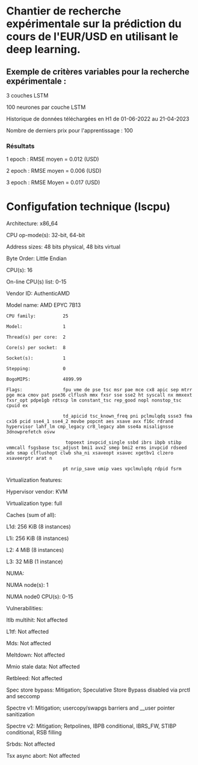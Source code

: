 
# Chantier de recherche expérimentale sur la prédiction du cours de l'EUR/USD en utilisant le deep learning.

## Exemple de critères variables pour la recherche expérimentale :

3 couches LSTM

100 neurones par couche LSTM

Historique de données téléchargées en H1 de 01-06-2022 au 21-04-2023

Nombre de derniers prix pour l'apprentissage : 100

### Résultats

1 epoch : RMSE moyen = 0.012 (USD)

2 epoch : RMSE moyen = 0.006 (USD)

3 epoch : RMSE Moyen = 0.017 (USD)

# Configufation technique (lscpu)

Architecture:            x86_64

  CPU op-mode(s):        32-bit, 64-bit
  
  Address sizes:         48 bits physical, 48 bits virtual
  
  Byte Order:            Little Endian
  
CPU(s):                  16

  On-line CPU(s) list:   0-15
  
Vendor ID:               AuthenticAMD

  Model name:            AMD EPYC 7B13
  
    CPU family:          25
    
    Model:               1
    
    Thread(s) per core:  2
    
    Core(s) per socket:  8
    
    Socket(s):           1
    
    Stepping:            0
    
    BogoMIPS:            4899.99
    
    Flags:               fpu vme de pse tsc msr pae mce cx8 apic sep mtrr pge mca cmov pat pse36 clflush mmx fxsr sse sse2 ht syscall nx mmxext fxsr_opt pdpe1gb rdtscp lm constant_tsc rep_good nopl nonstop_tsc cpuid ex
    
                         td_apicid tsc_known_freq pni pclmulqdq ssse3 fma cx16 pcid sse4_1 sse4_2 movbe popcnt aes xsave avx f16c rdrand hypervisor lahf_lm cmp_legacy cr8_legacy abm sse4a misalignsse 3dnowprefetch osvw
                         
                          topoext invpcid_single ssbd ibrs ibpb stibp vmmcall fsgsbase tsc_adjust bmi1 avx2 smep bmi2 erms invpcid rdseed adx smap clflushopt clwb sha_ni xsaveopt xsavec xgetbv1 clzero xsaveerptr arat n
                          
                         pt nrip_save umip vaes vpclmulqdq rdpid fsrm
                         
Virtualization features: 

  Hypervisor vendor:     KVM
  
  Virtualization type:   full
  
Caches (sum of all):     

  L1d:                   256 KiB (8 instances)
  
  L1i:                   256 KiB (8 instances)
  
  L2:                    4 MiB (8 instances)
  
  L3:                    32 MiB (1 instance)
  
NUMA:                    

  NUMA node(s):          1
  
  NUMA node0 CPU(s):     0-15
  
Vulnerabilities:         

  Itlb multihit:         Not affected
  
  L1tf:                  Not affected
  
  Mds:                   Not affected
  
  Meltdown:              Not affected
  
  Mmio stale data:       Not affected
  
  Retbleed:              Not affected
  
  Spec store bypass:     Mitigation; Speculative Store Bypass disabled via prctl and seccomp
  
  Spectre v1:            Mitigation; usercopy/swapgs barriers and __user pointer sanitization
  
  Spectre v2:            Mitigation; Retpolines, IBPB conditional, IBRS_FW, STIBP conditional, RSB filling
  
  Srbds:                 Not affected
  
  Tsx async abort:       Not affected
  
  
